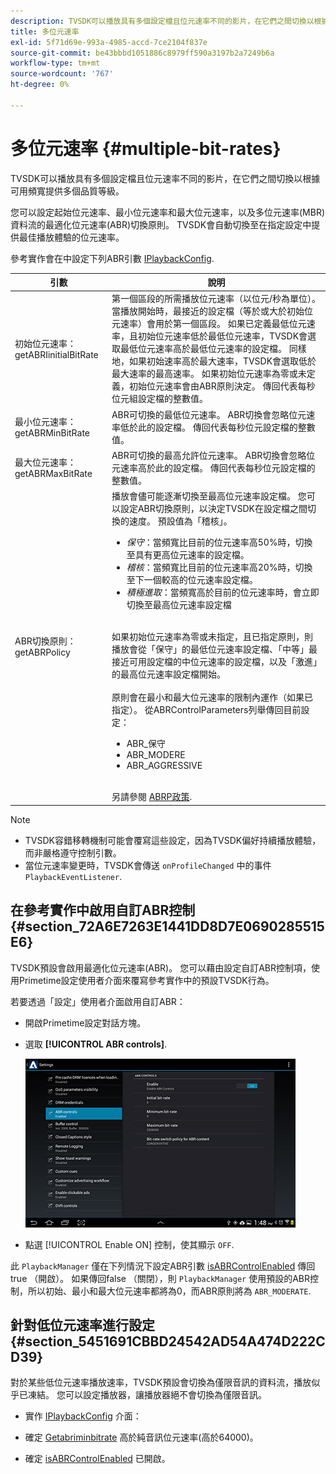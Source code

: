 ```yaml
---
description: TVSDK可以播放具有多個設定檔且位元速率不同的影片，在它們之間切換以根據可用頻寬提供多個品質等級。
title: 多位元速率
exl-id: 5f71d69e-993a-4985-accd-7ce2104f837e
source-git-commit: be43bbbd1051886c8979ff590a3197b2a7249b6a
workflow-type: tm+mt
source-wordcount: '767'
ht-degree: 0%

---
```


# 多位元速率 {#multiple-bit-rates}

TVSDK可以播放具有多個設定檔且位元速率不同的影片，在它們之間切換以根據可用頻寬提供多個品質等級。

您可以設定起始位元速率、最小位元速率和最大位元速率，以及多位元速率(MBR)資料流的最適化位元速率(ABR)切換原則。 TVSDK會自動切換至在指定設定中提供最佳播放體驗的位元速率。

參考實作會在中設定下列ABR引數 [IPlaybackConfig](https://help.adobe.com/en_US/primetime/api/reference_implementation/android/javadoc/com/adobe/primetime/reference/config/IPlaybackConfig.html).

| 引數 | 說明 |
|--- |--- |
| 初始位元速率： getABRIinitialBitRate | 第一個區段的所需播放位元速率（以位元/秒為單位）。 當播放開始時，最接近的設定檔（等於或大於初始位元速率）會用於第一個區段。  如果已定義最低位元速率，且初始位元速率低於最低位元速率，TVSDK會選取最低位元速率高於最低位元速率的設定檔。 同樣地，如果初始速率高於最大速率，TVSDK會選取低於最大速率的最高速率。 如果初始位元速率為零或未定義，初始位元速率會由ABR原則決定。  傳回代表每秒位元組設定檔的整數值。 |
| 最小位元速率： getABRMinBitRate | ABR可切換的最低位元速率。 ABR切換會忽略位元速率低於此的設定檔。 傳回代表每秒位元設定檔的整數值。 |
| 最大位元速率： getABRMaxBitRate | ABR可切換的最高允許位元速率。 ABR切換會忽略位元速率高於此的設定檔。 傳回代表每秒位元設定檔的整數值。 |
| ABR切換原則： getABRPolicy | 播放會儘可能逐漸切換至最高位元速率設定檔。 您可以設定ABR切換原則，以決定TVSDK在設定檔之間切換的速度。 預設值為「稽核」。 <ul><li>*保守*：當頻寬比目前的位元速率高50%時，切換至具有更高位元速率的設定檔。 </li><li>*稽核*：當頻寬比目前的位元速率高20%時，切換至下一個較高的位元速率設定檔。</li><li>*積極進取*：當頻寬高於目前的位元速率時，會立即切換至最高位元速率設定檔</li></ul><br/>如果初始位元速率為零或未指定，且已指定原則，則播放會從「保守」的最低位元速率設定檔、「中等」最接近可用設定檔的中位元速率的設定檔，以及「激進」的最高位元速率設定檔開始。<br/><br/>原則會在最小和最大位元速率的限制內運作（如果已指定）。  從ABRControlParameters列舉傳回目前設定： <ul><li>ABR_保守</li><li>ABR_MODERE </li><li>ABR_AGGRESSIVE</li></ul><br>另請參閱 [ABRP政策](https://help.adobe.com/en_US/primetime/api/psdk/javadoc/com/adobe/mediacore/ABRControlParameters.ABRPolicy.html). |

>[!NOTE]
>
>* TVSDK容錯移轉機制可能會覆寫這些設定，因為TVSDK偏好持續播放體驗，而非嚴格遵守控制引數。
>* 當位元速率變更時，TVSDK會傳送 `onProfileChanged` 中的事件 `PlaybackEventListener`.


## 在參考實作中啟用自訂ABR控制 {#section_72A6E7263E1441DD8D7E0690285515E6}

TVSDK預設會啟用最適化位元速率(ABR)。 您可以藉由設定自訂ABR控制項，使用Primetime設定使用者介面來覆寫參考實作中的預設TVSDK行為。

若要透過「設定」使用者介面啟用自訂ABR：

* 開啟Primetime設定對話方塊。
* 選取 **[!UICONTROL ABR controls]**.

   ![](assets/abr-configuration.jpg)

* 點選 [!UICONTROL Enable ON] 控制，使其顯示 `OFF`.

此 `PlaybackManager` 僅在下列情況下設定ABR引數 [isABRControlEnabled](https://help.adobe.com/en_US/primetime/api/reference_implementation/android/javadoc/com/adobe/primetime/reference/config/IPlaybackConfig.html) 傳回true （開啟）。 如果傳回false （關閉），則 `PlaybackManager` 使用預設的ABR控制，所以初始、最小和最大位元速率都將為0，而ABR原則將為 `ABR_MODERATE`.

## 針對低位元速率進行設定 {#section_5451691CBBD24542AD54A474D222CD39}

對於某些低位元速率播放速率，TVSDK預設會切換為僅限音訊的資料流，播放似乎已凍結。 您可以設定播放器，讓播放器絕不會切換為僅限音訊。

* 實作 [IPlaybackConfig](https://help.adobe.com/en_US/primetime/api/reference_implementation/android/javadoc/com/adobe/primetime/reference/config/IPlaybackConfig.html) 介面：

* 確定 [Getabriminbitrate](https://help.adobe.com/en_US/primetime/api/reference_implementation/android/javadoc/com/adobe/primetime/reference/config/IPlaybackConfig.html#getABRMinBitRate()) 高於純音訊位元速率(高於64000)。
* 確定 [isABRControlEnabled](https://help.adobe.com/en_US/primetime/api/reference_implementation/android/javadoc/com/adobe/primetime/reference/config/IPlaybackConfig.html#isABRControlEnabled()) 已開啟。
